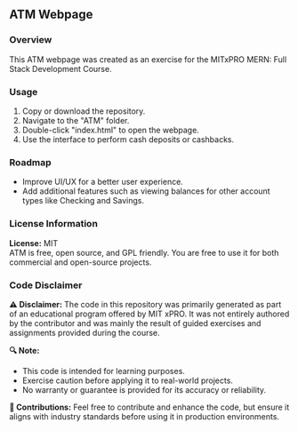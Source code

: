 ## ATM Webpage

### Overview
This ATM webpage was created as an exercise for the MITxPRO MERN: Full Stack Development Course.

### Usage
1. Copy or download the repository.
2. Navigate to the "ATM" folder.
3. Double-click "index.html" to open the webpage.
4. Use the interface to perform cash deposits or cashbacks.

### Roadmap
- Improve UI/UX for a better user experience.
- Add additional features such as viewing balances for other account types like Checking and Savings.

### License Information
**License:** MIT  
ATM is free, open source, and GPL friendly. You are free to use it for both commercial and open-source projects.

### Code Disclaimer
**⚠️ Disclaimer:**
The code in this repository was primarily generated as part of an educational program offered by MIT xPRO. It was not entirely authored by the contributor and was mainly the result of guided exercises and assignments provided during the course.

**🔍 Note:**
- This code is intended for learning purposes.
- Exercise caution before applying it to real-world projects.
- No warranty or guarantee is provided for its accuracy or reliability.

**🚀 Contributions:**
Feel free to contribute and enhance the code, but ensure it aligns with industry standards before using it in production environments.
